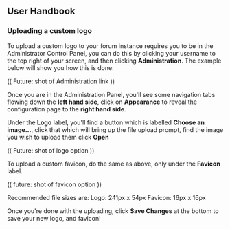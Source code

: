 ## User Handbook
### Uploading a custom logo

To upload a custom logo to your forum instance requires you to be in the Administrator Control Panel, you can do this by clicking your username to the top right of your screen, and then clicking **Administration**. The example below will show you how this is done:

(( Future: shot of Administration link ))

Once you are in the Administration Panel, you'll see some navigation tabs flowing down the **left hand side**, click on **Appearance** to reveal the configuration page to the **right hand side**.

Under the **Logo** label, you'll find a button which is labelled **Choose an image...**, click that which will bring up the file upload prompt, find the image you wish to upload them click **Open**

(( Future: shot of logo option ))

To upload a custom favicon, do the same as above, only under the **Favicon** label.

(( future: shot of favicon option ))

Recommended file sizes are:
Logo: 241px x 54px
Favicon: 16px x 16px

Once you're done with the uploading, click **Save Changes** at the bottom to save your new logo, and favicon!
